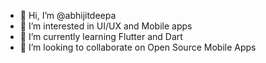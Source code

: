- 👋 Hi, I’m @abhijitdeepa
- 👀 I’m interested in UI/UX and Mobile apps
- 🌱 I’m currently learning Flutter and Dart
- 💞️ I’m looking to collaborate on Open Source Mobile Apps 


<!---
abhijitdeepa/abhijitdeepa is a ✨ special ✨ repository because its `README.md` (this file) appears on your GitHub profile.
You can click the Preview link to take a look at your changes.
--->
